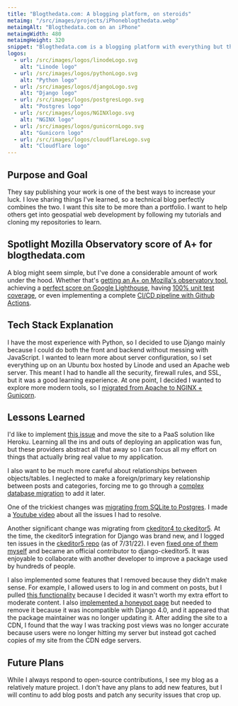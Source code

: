 ```yaml
---
title: "Blogthedata.com: A blogging platform, on steroids"
metaimg: "/src/images/projects/iPhoneblogthedata.webp"
metaimgAlt: "Blogthedata.com on an iPhone"
metaimgWidth: 480
metaimgHeight: 320
snippet: "Blogthedata.com is a blogging platform with everything but the kitchen sink."
logos:
  - url: /src/images/logos/linodeLogo.svg
    alt: "Linode logo"
  - url: /src/images/logos/pythonLogo.svg
    alt: "Python logo"
  - url: /src/images/logos/djangoLogo.svg
    alt: "Django logo"
  - url: /src/images/logos/postgresLogo.svg
    alt: "Postgres logo"
  - url: /src/images/logos/NGINXlogo.svg
    alt: "NGINX logo"
  - url: /src/images/logos/gunicornLogo.svg
    alt: "Gunicorn logo"
  - url: /src/images/logos/cloudflareLogo.svg
    alt: "Cloudflare logo"
---
```


## Purpose and Goal
They say publishing your work is one of the best ways to increase your luck. I love sharing things I've learned, so a technical blog perfectly combines the two. I want this site to be more than a portfolio. I want to help others get into geospatial web development by following my tutorials and cloning my repositories to learn.

## Spotlight Mozilla Observatory score of A+ for blogthedata.com
A blog might seem simple, but I've done a considerable amount of work under the hood. Whether that's [getting an A+ on Mozilla's observatory tool](https://blogthedata.com/post/how-to-get-a-perfect-mozilla-observatory-score/), achieving a [perfect score on Google Lighthouse](https://blogthedata.com/post/google-lighthouse-perfect-score/), having [100% unit test coverage](https://blogthedata.com/post/how-to-get-100-percent-unit-test-coverage/), or even implementing a complete [CI/CD pipeline with Github Actions](https://blogthedata.com/post/implement-continuous-integration-github-actions/).

## Tech Stack Explanation
I have the most experience with Python, so I decided to use Django mainly because I could do both the front and backend without messing with JavaScript. I wanted to learn more about server configuration, so I set everything up on an Ubuntu box hosted by Linode and used an Apache web server. This meant I had to handle all the security, firewall rules, and SSL, but it was a good learning experience. At one point, I decided I wanted to explore more modern tools, so I [migrated from Apache to NGINX + Gunicorn](https://blogthedata.com/post/Migrating-from-apache-to-Nginx-Gunicorn/).

## Lessons Learned
I'd like to implement [this issue](https://github.com/jsolly/blogthedata/issues/137) and move the site to a PaaS solution like Heroku. Learning all the ins and outs of deploying an application was fun, but these providers abstract all that away so I can focus all my effort on things that actually bring real value to my application.

I also want to be much more careful about relationships between objects/tables. I neglected to make a foreign/primary key relationship between posts and categories, forcing me to go through a [complex database migration](https://blogthedata.com/post/UI-enhancement-leads-to-major-architecture-changes/) to add it later. 

One of the trickiest changes was [migrating from SQLite to Postgres](https://blogthedata.com/post/migrating-to-postgres-from-sqllite/). I made a [Youtube video](https://www.youtube.com/watch?v=Y2g5nUnZpNc&t=3s) about all the issues I had to resolve.

Another significant change was migrating from [ckeditor4 to ckeditor5](https://blogthedata.com/post/migrating-to-ckeditor-5/). At the time, the ckeditor5 integration for Django was brand new, and I logged ten issues in the [ckeditor5 repo](https://github.com/hvlads/django-ckeditor-5/issues?q=is%3Aissue+is%3Aclosed+author%3Ajsolly) (as of 7/31/22). I even [fixed one of them myself](https://github.com/hvlads/django-ckeditor-5/pull/71) and became an official contributor to django-ckeditor5. It was enjoyable to collaborate with another developer to improve a package used by hundreds of people.

I also implemented some features that I removed because they didn't make sense. For example, I allowed users to log in and comment on posts, but I pulled [this functionality](https://github.com/jsolly/blogthedata/pull/77) because I decided it wasn't worth my extra effort to moderate content. I also [implemented a honeypot page](https://blogthedata.com/post/admin-honeypot-page-to-catch-hackers/) but needed to remove it because it was incompatible with Django 4.0, and it appeared that the package maintainer was no longer updating it. After adding the site to a CDN, I found that the way I was tracking post views was no longer accurate because users were no longer hitting my server but instead got cached copies of my site from the CDN edge servers. 

## Future Plans
While I always respond to open-source contributions, I see my blog as a relatively mature project. I don't have any plans to add new features, but I will continu to add blog posts and patch any security issues that crop up. 